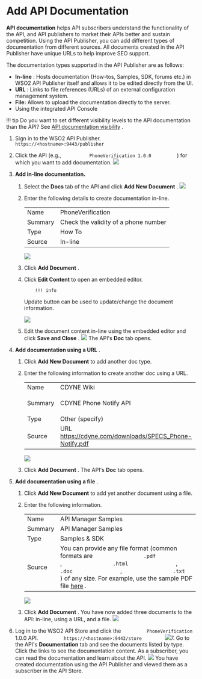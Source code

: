 # Add API Documentation

**API documentation** helps API subscribers understand the functionality of the API, and API publishers to market their APIs better and sustain competition. Using the API Publisher, you can add different types of documentation from different sources. All documents created in the API Publisher have unique URLs to help improve SEO support.

The documentation types supported in the API Publisher are as follows:

-   **In-line** : Hosts documentation (How-tos, Samples, SDK, forums etc.) in WSO2 API Publisher itself and allows it to be edited directly from the UI.
-   **URL** : Links to file references (URLs) of an external configuration management system.
-   **File:** Allows to upload the documentation directly to the server.
-   Using the integrated API Console

!!! tip
Do you want to set different visibility levels to the API documentation than the API? See [API documentation visibility](https://docs.wso2.com/display/AM260/Key+Concepts#KeyConcepts-APIdocumentationvisibility) .


1.  Sign in to the WSO2 API Publisher.
    `          https://<hostname>:9443/publisher         `
2.  Click the API (e.g., `           PhoneVerification 1.0.0          ` ) for which you want to add documentation.
    ![](attachments/103328543/103328553.png)
3.  **Add in-line documentation.**

    1.  Select the **Docs** tab of the API and click **Add New Document** .
        ![](attachments/103328543/103328552.png)
    2.  Enter the following details to create documentation in-line.

        |         |                                      |
        |---------|--------------------------------------|
        | Name    | PhoneVerification                    |
        | Summary | Check the validity of a phone number |
        | Type    | How To                               |
        | Source  | In-line                              |

        ![](attachments/103328543/103328551.png)
    3.  Click **Add Document** .
    4.  Click **Edit Content** to open an embedded editor.

                !!! info
        Update button can be used to update/change the document information.


        ![](attachments/103328543/103328550.png)
    5.  Edit the document content in-line using the embedded editor and click **Save and Close** .
        ![](attachments/103328543/103328549.png)        The API's **Doc** tab opens.

4.  **Add documentation using a URL** .

    1.  Click **Add New Document** to add another doc type.

    2.  Enter the following information to create another doc using a URL.

        <table>
        <tbody>
        <tr class="odd">
        <td>Name</td>
        <td>CDYNE Wiki</td>
        </tr>
        <tr class="even">
        <td>Summary</td>
        <td><div class="company-logo-container">
        <p>CDYNE Phone Notify API</p>
        </div></td>
        </tr>
        <tr class="odd">
        <td>Type</td>
        <td>Other (specify)</td>
        </tr>
        <tr class="even">
        <td>Source</td>
        <td>URL<br />
        <a href="https://cdyne.com/downloads/SPECS_Phone-Notify.pdf" class="uri">https://cdyne.com/downloads/SPECS_Phone-Notify.pdf</a></td>
        </tr>
        </tbody>
        </table>

        ![](attachments/103328543/103328548.png)
    3.  Click **Add Document** .
        The API's **Doc** tab opens.

5.  **Add documentation using a file** .

    1.  Click **Add New Document** to add yet another document using a file.

    2.  Enter the following information.

        |         |                                                                                                                                                                                                                                                                                                                              |
        |---------|------------------------------------------------------------------------------------------------------------------------------------------------------------------------------------------------------------------------------------------------------------------------------------------------------------------------------|
        | Name    | API Manager Samples                                                                                                                                                                                                                                                                                                          |
        | Summary | API Manager Samples                                                                                                                                                                                                                                                                                                          |
        | Type    | Samples & SDK                                                                                                                                                                                                                                                                                                                |
        | Source  | You can provide any file format (common formats are `                 .pdf                ` , `                 .html                ` , `                 .doc                ` , `                 .txt                ` ) of any size. For example, use the sample PDF file [here](attachments/103328543/103328555.pdf) . |

        ![](attachments/103328543/103328547.png)
    3.  Click **Add Document** .
        You have now added three documents to the API: in-line, using a URL, and a file.
        ![](attachments/103328543/103328546.png)
6.  Log in to the WSO2 API Store and click the `          PhoneVerification         ` 1.0.0 API.
    `          https://<hostname>:9443/store         `
    ![](attachments/103328543/103328545.png)7.  Go to the API's **Documentation** tab and see the documents listed by type.
    Click the links to see the documentation content. As a subscriber, you can read the documentation and learn about the API.
    ![](attachments/103328543/103328544.png)
You have created documentation using the API Publisher and viewed them as a subscriber in the API Store.

